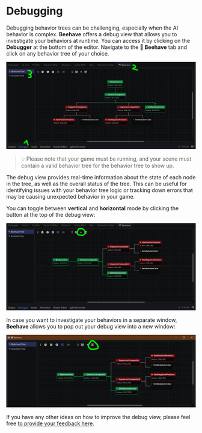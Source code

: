# Debugging

Debugging behavior trees can be challenging, especially when the AI behavior is complex. **Beehave** offers a debug view that allows you to investigate your behaviors at runtime. You can access it by clicking on the **Debugger** at the bottom of the editor. Navigate to the **🐝 Beehave** tab and click on any behavior tree of your choice.

![how-to-debug](../assets/how-to-debug.png)

> 💡 Please note that your game must be running, and your scene must contain a valid behavior tree for the behavior tree to show up.

The debug view provides real-time information about the state of each node in the tree, as well as the overall status of the tree. This can be useful for identifying issues with your behavior tree logic or tracking down errors that may be causing unexpected behavior in your game.

You can toggle between **vertical** and **horizontal** mode by clicking the button at the top of the debug view:

![how-to-debug-horizontal](../assets/how-to-debug-horizontal.png)

In case you want to investigate your behaviors in a separate window, **Beehave** allows you to pop out your debug view into a new window:

![how-to-debug-popout](../assets/how-to-debug-popout.png)

If you have any other ideas on how to improve the debug view, please feel free [to provide your feedback here](https://github.com/bitbrain/beehave/discussions/141).